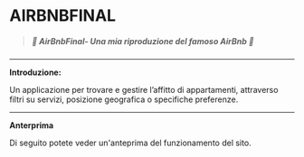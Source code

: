 #   AIRBNBFINAL



> 

>

> ##### *:open_file_folder:   AirBnbFinal- Una mia riproduzione del famoso AirBnb  :open_file_folder:*

>

> 

---



****Introduzione:**** 

Un applicazione per trovare e gestire l’affitto di appartamenti, attraverso filtri su servizi, posizione geografica o specifiche preferenze.


---

**Anterprima**

Di seguito potete veder un'anteprima del funzionamento del sito.